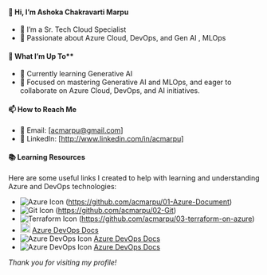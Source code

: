 #### 👋 Hi, I’m Ashoka Chakravarti Marpu

* 🌟 I’m a Sr. Tech Cloud Specialist
* 🚀 Passionate about Azure Cloud, DevOps, and Gen AI , MLOps

#### 👀 What I’m Up To**
* 🧠 Currently learning Generative AI
* 💼 Focused on mastering Generative AI and MLOps, and eager to collaborate on Azure Cloud, DevOps, and AI initiatives.
  
#### 📫 How to Reach Me
* 📧 Email: [acmarpu@gmail.com]
* 💼 LinkedIn: [http://www.linkedin.com/in/acmarpu]

#### 📚 Learning Resources

Here are some useful links I created to help with learning and understanding Azure and DevOps technologies:

- <img src="https://img.icons8.com/color/20/000000/azure-1.png" alt="Azure Icon" />  (https://github.com/acmarpu/01-Azure-Document)  
- <img src="https://img.icons8.com/color/20/000000/git.png" alt="Git Icon" />  (https://github.com/acmarpu/02-Git)  
- <img src="https://img.icons8.com/color/20/000000/terraform.png" alt="Terraform Icon" />  (https://github.com/acmarpu/03-terraform-on-azure)  
- <img src="https://www.svgrepo.com/show/448271/azure-devops-logo.svg" alt="Azure DevOps Icon" width="20" />  [Azure DevOps Docs](https://github.com/acmarpu/04-azure-devops-pipelines-docs)
- <img src="https://img.icons8.com/color/20/azure-devops.png" alt="Azure DevOps Icon" /> [Azure DevOps Docs](https://github.com/acmarpu/04-azure-devops-pipelines-docs)
- <img src="https://share.google/images/zvUR36EhuQDUxtUeG" alt="Azure DevOps Icon" /> [Azure DevOps Docs](https://github.com/acmarpu/04-azure-devops-pipelines-docs)




*Thank you for visiting my profile!*
